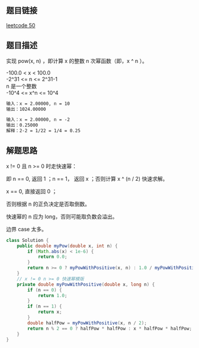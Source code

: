 ## 题目链接
[leetcode 50](https://leetcode.cn/problems/powx-n/)

## 题目描述

实现 pow(x, n) ，即计算 x 的整数 n 次幂函数（即，x ^ n ）。  

-100.0 < x < 100.0  
-2^31 <= n <= 2^31-1  
n 是一个整数  
-10^4 <= x^n <= 10^4  

```html
输入：x = 2.00000, n = 10
输出：1024.00000

输入：x = 2.00000, n = -2
输出：0.25000
解释：2-2 = 1/22 = 1/4 = 0.25
```

## 解题思路

x != 0 且 n >= 0 时走快速幂：  

即 n == 0, 返回 1 ；n == 1， 返回 x ；否则计算 x ^ (n / 2) 快速求解。

x == 0, 直接返回 0 ；  

否则根据 n 的正负决定是否取倒数。  

快速幂的 n 应为 long，否则可能取负数会溢出。  

边界 case 太多。



```JAVA
class Solution {
    public double myPow(double x, int n) {
        if (Math.abs(x) < 1e-6) {
            return 0.0;
        }
        return n >= 0 ? myPowWithPositive(x, n) : 1.0 / myPowWithPositive(x, -n);
    }
    // x != 0 n >= 0 快速幂模版
    private double myPowWithPositive(double x, long n) {
        if (n == 0) {
            return 1.0;
        }
        if (n == 1) {
            return x;
        }
        double halfPow = myPowWithPositive(x, n / 2);
        return n % 2 == 0 ? halfPow * halfPow : x * halfPow * halfPow;
    }
}
```

